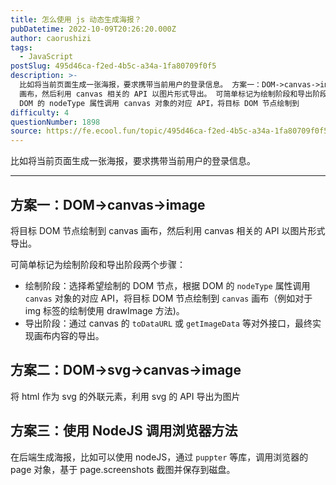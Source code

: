 ```yaml
---
title: 怎么使用 js 动态生成海报？
pubDatetime: 2022-10-09T20:26:20.000Z
author: caorushizi
tags:
  - JavaScript
postSlug: 495d46ca-f2ed-4b5c-a34a-1fa80709f0f5
description: >-
  比如将当前页面生成一张海报，要求携带当前用户的登录信息。 方案一：DOM->canvas->image 将目标 DOM 节点绘制到 canvas
  画布，然后利用 canvas 相关的 API 以图片形式导出。 可简单标记为绘制阶段和导出阶段两个步骤： 绘制阶段：选择希望绘制的 DOM 节点，根据
  DOM 的 nodeType 属性调用 canvas 对象的对应 API，将目标 DOM 节点绘制到
difficulty: 4
questionNumber: 1898
source: https://fe.ecool.fun/topic/495d46ca-f2ed-4b5c-a34a-1fa80709f0f5
---
```


比如将当前页面生成一张海报，要求携带当前用户的登录信息。

---

## 方案一：DOM->canvas->image

将目标 DOM 节点绘制到 canvas 画布，然后利用 canvas 相关的 API 以图片形式导出。

可简单标记为绘制阶段和导出阶段两个步骤：

- 绘制阶段：选择希望绘制的 DOM 节点，根据 DOM 的 `nodeType` 属性调用 `canvas` 对象的对应 API，将目标 DOM 节点绘制到 `canvas` 画布（例如对于 img 标签的绘制使用 drawImage 方法)。
- 导出阶段：通过 canvas 的 `toDataURL` 或 `getImageData` 等对外接口，最终实现画布内容的导出。

## 方案二：DOM->svg->canvas->image

将 html 作为 svg 的外联元素，利用 svg 的 API 导出为图片

## 方案三：使用 NodeJS 调用浏览器方法

在后端生成海报，比如可以使用 nodeJS，通过 `puppter` 等库，调用浏览器的 page 对象，基于 page.screenshots 截图并保存到磁盘。
